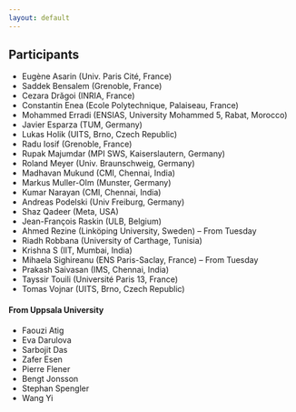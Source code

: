 ```yaml
---
layout: default
---
```


## Participants
- Eugène Asarin (Univ. Paris Cité, France)
- Saddek Bensalem (Grenoble, France)
- Cezara Drăgoi (INRIA, France)
- Constantin Enea (Ecole Polytechnique, Palaiseau, France)
- Mohammed Erradi (ENSIAS, University Mohammed 5, Rabat, Morocco)
- Javier Esparza (TUM, Germany)
- Lukas Holik (UITS, Brno, Czech Republic)
- Radu Iosif (Grenoble, France)
- Rupak Majumdar (MPI SWS, Kaiserslautern, Germany)
- Roland Meyer (Univ. Braunschweig, Germany)
- Madhavan Mukund (CMI, Chennai, India)
- Markus Muller-Olm (Munster, Germany)
- Kumar Narayan (CMI, Chennai, India)
- Andreas Podelski (Univ Freiburg, Germany)
- Shaz Qadeer (Meta, USA)
- Jean-François Raskin (ULB, Belgium)
- Ahmed Rezine (Linköping University, Sweden) – From Tuesday
- Riadh Robbana (University of Carthage, Tunisia)
- Krishna S (IIT, Mumbai, India)
- Mihaela Sighireanu  (ENS Paris-Saclay, France) – From Tuesday
- Prakash Saivasan (IMS, Chennai, India)
- Tayssir Touili (Université Paris 13, France)
- Tomas Vojnar (UITS, Brno, Czech Republic)

#### From Uppsala University
- Faouzi Atig
- Eva Darulova
- Sarbojit Das
- Zafer Esen
- Pierre Flener
- Bengt Jonsson
- Stephan Spengler
- Wang Yi
